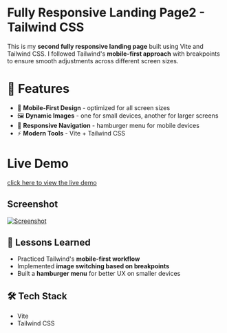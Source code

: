 # Fully Responsive Landing Page2 - Tailwind CSS

This is my **second fully responsive landing page** built using Vite and Tailwind CSS. I followed Tailwind's **mobile-first approach** with breakpoints to ensure smooth adjustments across different screen sizes.

# 🚀 Features

- 📲 **Mobile-First Design** - optimized for all screen sizes
- 🖼️ **Dynamic Images** - one for small devices, another for larger screens
- 🍔 **Responsive Navigation** - hamburger menu for mobile devices
- ⚡ **Modern Tools** - Vite + Tailwind CSS

# Live Demo

[click here to view the live demo](https://tailwind2-seven.vercel.app/)

## Screenshot

[![Screenshot](./images/image.png)](./images/image.png)

## 📌 Lessons Learned

- Practiced Tailwind's **mobile-first workflow**
- Implemented **image switching based on breakpoints**
- Built a **hamburger menu** for better UX on smaller devices

## 🛠️ Tech Stack

- Vite
- Tailwind CSS